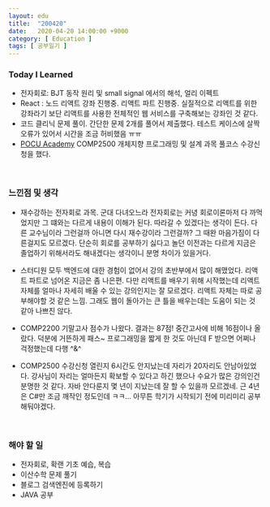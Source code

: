 ```yaml
---
layout: edu
title:  "200420"
date:   2020-04-20 14:00:00 +9000
category: [ Education ]
tags: [ 공부일기 ]
---
```


### Today I Learned
* 전자회로: BJT 동작 원리 및 small signal 에서의 해석, 얼리 이펙트
* React : 노드 리액트 강좌 진행중. 리액트 파트 진행중. 실질적으로 리액트를 위한 강좌라기 보단 리액트를 사용한 전체적인 웹 서비스를 구축해보는 강좌인 것 같다.
* 코드 클리닉 문제 풀이. 간단한 문제 2개를 풀어서 제출했다. 테스트 케이스에 살짝 오류가 있어서 시간을 조금 허비했음 ㅠㅠ
* [POCU Academy](https://pocu.academy/ko) COMP2500 개체지향 프로그래밍 및 설계 과목 풀코스 수강신청을 했다.

<br>

### 느낀점 및 생각
* 재수강하는 전자회로 과목. 군대 다녀오느라 전자회로는 커녕 회로이론마저 다 까먹었지만 그 떄와는 다르게 내용이 이해가 된다. 따라갈 수 있겠다는 생각이 든다. 다른 교수님이라 그런걸까 아니면 다시 재수강이라 그런걸까? 그 때완 마음가짐이 다른걸지도 모르겠다. 단순히 회로를 공부하기 싫다고 놀던 이전과는 다르게 지금은 졸업하기 위해서라도 해내겠다는 생각이니 분명 차이가 있을거다.

* 스터디원 모두 백엔드에 대한 경험이 없어서 강의 초반부에서 많이 해맸었다. 리액트 파트로 넘어온 지금은 좀 나은편. 다만 리액트를 배우기 위해 시작했는데 리액트 자체를 얼마나 자세히 배울 수 있는 강의인지는 잘 모르겠다. 리액트 자체는 따로 공부해야할 것 같은 느낌. 그래도 웹이 돌아가는 큰 틀을 배우는데는 도움이 되는 것 같아 나쁘진 않다.

* COMP2200 기말고사 점수가 나왔다. 결과는 87점! 중간고사에 비해 16점이나 올랐다. 덕분에 거뜬하게 패스~ 프로그래밍을 짧게 한 것도 아닌데 F 받으면 어쩌나 걱정했는데 다행 ^&^

* COMP2500 수강신청 열린지 6시간도 안지났는데 자리가 20자리도 안남아있었다. 강사님이 자리는 얼마든지 확보할 수 있다고 하긴 했으나 수요가 많은 강의인건 분명한 것 같다. 자바 안다룬지 몇 년이 지났는데 잘 할 수 있을까 모르겠네. 근 4년은 C#만 조금 깨작인 정도인데 ㅋㅋ... 아무튼 학기가 시작되기 전에 미리미리 공부해둬야겠다.

<br>

### 해야 할 일
* 전자회로, 확랜 기초 예습, 복습
* 이산수학 문제 풀기
* 블로그 검색엔진에 등록하기
* JAVA 공부